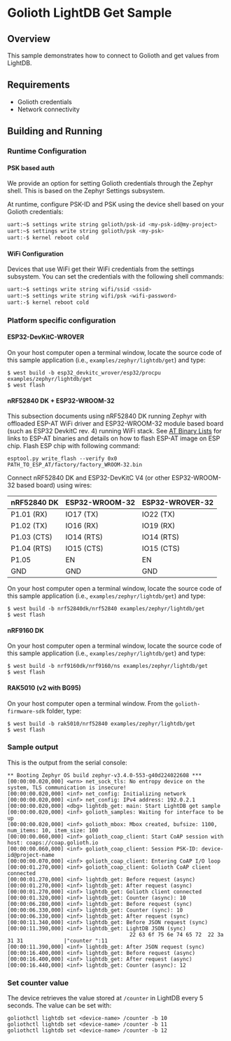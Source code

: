 # Golioth LightDB Get Sample

## Overview

This sample demonstrates how to connect to Golioth and get values from
LightDB.

## Requirements

* Golioth credentials
* Network connectivity

## Building and Running

### Runtime Configuration

#### PSK based auth

We provide an option for setting Golioth credentials through the Zephyr
shell. This is based on the Zephyr Settings subsystem.

At runtime, configure PSK-ID and PSK using the device shell based on your
Golioth credentials:

```sh
uart:~$ settings write string golioth/psk-id <my-psk-id@my-project>
uart:~$ settings write string golioth/psk <my-psk>
uart:-$ kernel reboot cold
```

#### WiFi Configuration

Devices that use WiFi get their WiFi credentials from the settings subsystem.
You can set the credentials with the following shell commands:

```sh
uart:~$ settings write string wifi/ssid <ssid>
uart:~$ settings write string wifi/psk <wifi-password>
uart:-$ kernel reboot cold
```

### Platform specific configuration

#### ESP32-DevKitC-WROVER

On your host computer open a terminal window, locate the source code of
this sample application (i.e., `examples/zephyr/lightdb/get`) and type:

```console
$ west build -b esp32_devkitc_wrover/esp32/procpu examples/zephyr/lightdb/get
$ west flash
```

#### nRF52840 DK + ESP32-WROOM-32

This subsection documents using nRF52840 DK running Zephyr with
offloaded ESP-AT WiFi driver and ESP32-WROOM-32 module based board (such
as ESP32 DevkitC rev. 4) running WiFi stack. See [AT Binary
Lists](https://docs.espressif.com/projects/esp-at/en/latest/AT_Binary_Lists/index.html)
for links to ESP-AT binaries and details on how to flash ESP-AT image on
ESP chip. Flash ESP chip with following command:

```console
esptool.py write_flash --verify 0x0 PATH_TO_ESP_AT/factory/factory_WROOM-32.bin
```

Connect nRF52840 DK and ESP32-DevKitC V4 (or other ESP32-WROOM-32 based
board) using wires:

| nRF52840 DK | ESP32-WROOM-32  | ESP32-WROVER-32 |
| ----------- | --------------- | ----------------|
| P1.01 (RX)  | IO17 (TX)       | IO22 (TX)       |
| P1.02 (TX)  | IO16 (RX)       | IO19 (RX)       |
| P1.03 (CTS) | IO14 (RTS)      | IO14 (RTS)      |
| P1.04 (RTS) | IO15 (CTS)      | IO15 (CTS)      |
| P1.05       | EN              | EN              |
| GND         | GND             | GND             |

On your host computer open a terminal window, locate the source code of
this sample application (i.e., `examples/zephyr/lightdb/get`) and type:

```console
$ west build -b nrf52840dk/nrf52840 examples/zephyr/lightdb/get
$ west flash
```

#### nRF9160 DK

On your host computer open a terminal window, locate the source code of
this sample application (i.e., `examples/zephyr/lightdb/get`) and type:

```console
$ west build -b nrf9160dk/nrf9160/ns examples/zephyr/lightdb/get
$ west flash
```

#### RAK5010 (v2 with BG95)

On your host computer open a terminal window. From the
`golioth-firmware-sdk` folder, type:

```console
$ west build -b rak5010/nrf52840 examples/zephyr/lightdb/get
$ west flash
```

### Sample output

This is the output from the serial console:

```console
** Booting Zephyr OS build zephyr-v3.4.0-553-g40d224022608 ***
[00:00:00.020,000] <wrn> net_sock_tls: No entropy device on the system, TLS communication is insecure!
[00:00:00.020,000] <inf> net_config: Initializing network
[00:00:00.020,000] <inf> net_config: IPv4 address: 192.0.2.1
[00:00:00.020,000] <dbg> lightdb_get: main: Start LightDB get sample
[00:00:00.020,000] <inf> golioth_samples: Waiting for interface to be up
[00:00:00.020,000] <inf> golioth_mbox: Mbox created, bufsize: 1100, num_items: 10, item_size: 100
[00:00:00.060,000] <inf> golioth_coap_client: Start CoAP session with host: coaps://coap.golioth.io
[00:00:00.060,000] <inf> golioth_coap_client: Session PSK-ID: device-id@project-name
[00:00:00.070,000] <inf> golioth_coap_client: Entering CoAP I/O loop
[00:00:01.270,000] <inf> golioth_coap_client: Golioth CoAP client connected
[00:00:01.270,000] <inf> lightdb_get: Before request (async)
[00:00:01.270,000] <inf> lightdb_get: After request (async)
[00:00:01.270,000] <inf> lightdb_get: Golioth client connected
[00:00:01.320,000] <inf> lightdb_get: Counter (async): 10
[00:00:06.280,000] <inf> lightdb_get: Before request (sync)
[00:00:06.330,000] <inf> lightdb_get: Counter (sync): 10
[00:00:06.330,000] <inf> lightdb_get: After request (sync)
[00:00:11.340,000] <inf> lightdb_get: Before JSON request (sync)
[00:00:11.390,000] <inf> lightdb_get: LightDB JSON (sync)
                                       22 63 6f 75 6e 74 65 72  22 3a 31 31             |"counter ":11
[00:00:11.390,000] <inf> lightdb_get: After JSON request (sync)
[00:00:16.400,000] <inf> lightdb_get: Before request (async)
[00:00:16.400,000] <inf> lightdb_get: After request (async)
[00:00:16.440,000] <inf> lightdb_get: Counter (async): 12
```

### Set counter value

The device retrieves the value stored at `/counter` in LightDB every 5
seconds. The value can be set with:

```console
goliothctl lightdb set <device-name> /counter -b 10
goliothctl lightdb set <device-name> /counter -b 11
goliothctl lightdb set <device-name> /counter -b 12
```
